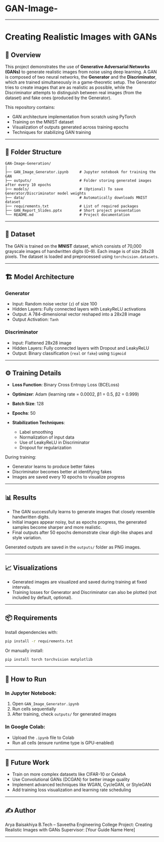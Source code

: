 # GAN-Image-



---

# Creating Realistic Images with GANs

## 📌 Overview

This project demonstrates the use of **Generative Adversarial Networks (GANs)** to generate realistic images from noise using deep learning. A GAN is composed of two neural networks, the **Generator** and the **Discriminator**, which are trained simultaneously in a game-theoretic setup. The Generator tries to create images that are as realistic as possible, while the Discriminator attempts to distinguish between real images (from the dataset) and fake ones (produced by the Generator).

This repository contains:

* GAN architecture implementation from scratch using PyTorch
* Training on the MNIST dataset
* Visualization of outputs generated across training epochs
* Techniques for stabilizing GAN training

---

## 📂 Folder Structure

```
GAN-Image-Generation/
│
├── GAN_Image_Generator.ipynb     # Jupyter notebook for training the GAN
├── outputs/                      # Folder storing generated images after every 10 epochs
├── models/                       # (Optional) To save Generator/Discriminator model weights
├── data/                         # Automatically downloads MNIST dataset
├── requirements.txt              # List of required packages
├── GAN_Report_Slides.pptx        # Short project presentation
└── README.md                     # Project documentation
```

---

## 🧠 Dataset

The GAN is trained on the **MNIST** dataset, which consists of 70,000 grayscale images of handwritten digits (0–9). Each image is of size 28x28 pixels. The dataset is loaded and preprocessed using `torchvision.datasets`.

---

## 🏗️ Model Architecture

### Generator

* Input: Random noise vector (`z`) of size 100
* Hidden Layers: Fully connected layers with LeakyReLU activations
* Output: A 784-dimensional vector reshaped into a 28x28 image
* Output Activation: `Tanh`

### Discriminator

* Input: Flattened 28x28 image
* Hidden Layers: Fully connected layers with Dropout and LeakyReLU
* Output: Binary classification (`real` or `fake`) using `Sigmoid`

---

## ⚙️ Training Details

* **Loss Function**: Binary Cross Entropy Loss (BCELoss)
* **Optimizer**: Adam (learning rate = 0.0002, β1 = 0.5, β2 = 0.999)
* **Batch Size**: 128
* **Epochs**: 50
* **Stabilization Techniques**:

  * Label smoothing
  * Normalization of input data
  * Use of LeakyReLU in Discriminator
  * Dropout for regularization

During training:

* Generator learns to produce better fakes
* Discriminator becomes better at identifying fakes
* Images are saved every 10 epochs to visualize progress

---

## 📊 Results

* The GAN successfully learns to generate images that closely resemble handwritten digits.
* Initial images appear noisy, but as epochs progress, the generated samples become sharper and more realistic.
* Final outputs after 50 epochs demonstrate clear digit-like shapes and style variation.

Generated outputs are saved in the `outputs/` folder as PNG images.

---

## 📈 Visualizations

* Generated images are visualized and saved during training at fixed intervals.
* Training losses for Generator and Discriminator can also be plotted (not included by default, optional).

---

## 📦 Requirements

Install dependencies with:

```bash
pip install -r requirements.txt
```

Or manually install:

```bash
pip install torch torchvision matplotlib
```

---

## 🚀 How to Run

### In Jupyter Notebook:

1. Open `GAN_Image_Generator.ipynb`
2. Run cells sequentially
3. After training, check `outputs/` for generated images

### In Google Colab:

* Upload the `.ipynb` file to Colab
* Run all cells (ensure runtime type is GPU-enabled)

---

## 📌 Future Work

* Train on more complex datasets like CIFAR-10 or CelebA
* Use Convolutional GANs (DCGAN) for better image quality
* Implement advanced techniques like WGAN, CycleGAN, or StyleGAN
* Add training loss visualization and learning rate scheduling

---

## ✍️ Author

Arya Baisakhiya
B.Tech – Saveetha Engineering College
Project: Creating Realistic Images with GANs
Supervisor: \[Your Guide Name Here]

---

